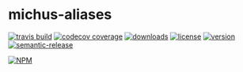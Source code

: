 # michus-aliases

[![travis build](https://img.shields.io/travis/orestes/michus-aliases.svg?style=flat-square)](https://travis-ci.org/orestes/michus-aliases)
[![codecov coverage](https://img.shields.io/codecov/c/github/orestes/michus-aliases.svg?style=flat-square)](https://codecov.io/github/orestes/michus-aliases)
[![downloads](https://img.shields.io/npm/dt/michus-aliases.svg?style=flat-square)](https://npm.im/michus-aliases)
[![license](https://img.shields.io/npm/l/michus-aliases.svg?style=flat-square)](https://npm.im/michus-aliases)
[![version](https://img.shields.io/npm/v/michus-aliases.svg?style=flat-square)](https://npm.im/michus-aliases)
[![semantic-release](https://img.shields.io/badge/%20%20%F0%9F%93%A6%F0%9F%9A%80-semantic--release-e10079.svg?style=flat-square)](https://github.com/semantic-release/semantic-release)

[![NPM](https://nodei.co/npm/michus-aliases.png?downloads=true&downloadRank=true&stars=true)](https://nodei.co/npm/michus-aliases/)
